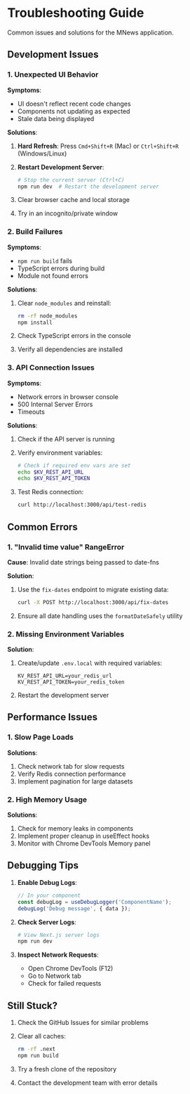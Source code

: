 # Troubleshooting Guide

Common issues and solutions for the MNews application.

## Development Issues

### 1. Unexpected UI Behavior

**Symptoms**:

- UI doesn't reflect recent code changes
- Components not updating as expected
- Stale data being displayed

**Solutions**:

1. **Hard Refresh**: Press `Cmd+Shift+R` (Mac) or `Ctrl+Shift+R` (Windows/Linux)
2. **Restart Development Server**:

   ```bash
   # Stop the current server (Ctrl+C)
   npm run dev  # Restart the development server
   ```

3. Clear browser cache and local storage
4. Try in an incognito/private window

### 2. Build Failures

**Symptoms**:

- `npm run build` fails
- TypeScript errors during build
- Module not found errors

**Solutions**:

1. Clear `node_modules` and reinstall:

   ```bash
   rm -rf node_modules
   npm install
   ```

2. Check TypeScript errors in the console
3. Verify all dependencies are installed

### 3. API Connection Issues

**Symptoms**:

- Network errors in browser console
- 500 Internal Server Errors
- Timeouts

**Solutions**:

1. Check if the API server is running
2. Verify environment variables:

   ```bash
   # Check if required env vars are set
   echo $KV_REST_API_URL
   echo $KV_REST_API_TOKEN
   ```

3. Test Redis connection:

   ```bash
   curl http://localhost:3000/api/test-redis
   ```

## Common Errors

### 1. "Invalid time value" RangeError

**Cause**: Invalid date strings being passed to date-fns

**Solution**:

1. Use the `fix-dates` endpoint to migrate existing data:

   ```bash
   curl -X POST http://localhost:3000/api/fix-dates
   ```

2. Ensure all date handling uses the `formatDateSafely` utility

### 2. Missing Environment Variables

**Solution**:

1. Create/update `.env.local` with required variables:

   ```env
   KV_REST_API_URL=your_redis_url
   KV_REST_API_TOKEN=your_redis_token
   ```

2. Restart the development server

## Performance Issues

### 1. Slow Page Loads

**Solutions**:

1. Check network tab for slow requests
2. Verify Redis connection performance
3. Implement pagination for large datasets

### 2. High Memory Usage

**Solutions**:

1. Check for memory leaks in components
2. Implement proper cleanup in useEffect hooks
3. Monitor with Chrome DevTools Memory panel

## Debugging Tips

1. **Enable Debug Logs**:

   ```typescript
   // In your component
   const debugLog = useDebugLogger('ComponentName');
   debugLog('Debug message', { data });
   ```

2. **Check Server Logs**:

   ```bash
   # View Next.js server logs
   npm run dev
   ```

3. **Inspect Network Requests**:
   - Open Chrome DevTools (F12)
   - Go to Network tab
   - Check for failed requests

## Still Stuck?

1. Check the GitHub Issues for similar problems
2. Clear all caches:

   ```bash
   rm -rf .next
   npm run build
   ```

3. Try a fresh clone of the repository
4. Contact the development team with error details
